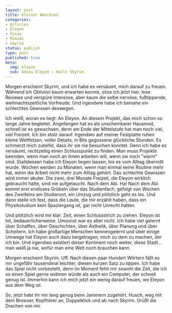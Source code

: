 ```yaml
---
layout: post
title: Kleiner Abschied
categories:
- Articles
- Eleyon
- Essay
- Mimimi
- Skyrim
status: publish
type: post
published: true
meta:
  img: eleyon
  sub: Adieu Eleyon – Hallo Skyrim
---
```

Morgen erscheint Skyrim, und ich habe es versäumt, mich darauf zu freuen. Während ich Oblivion kaum erwarten konnte, sitze ich jetzt hier, lese Reviews und verspüre Interesse, aber kaum die selbe nervöse, fußtippende, weihnachtszeitliche Vorfreude. Und irgendwie habe ich beinahe ein schlechtes Gewissen deswegen.

Ich weiß, woran es liegt: An Eleyon. An diesem Projekt, das mich schon so lange Jahre begleitet. Angefangen hat es als unscheinbarer Hausmod, schnell ist es gewachsen, denn am Ende der Mittelstufe hat man noch viel, viel Freizeit. Ich bin stolz darauf. Irgendwo auf meiner Festplatte ruhen kleine Weltfetzen, voller Details, in Bits gegossene glückliche Stunden. Es schmerzt mich zutiefst, dass ihr sie nie besuchen konntet. Denn ich habe es versäumt, rechtzeitig einen Schlusspunkt zu finden. Man muss Projekte beenden, wenn man noch an ihnen arbeiten will, wenn sie noch "warm" sind. Stattdessen habe ich Eleyon liegen lassen, bis es vom Alltag überrollt wurde. Wochen werden zu Monaten, wenn man einmal keine Routine mehr hat, wenn die Arbeit nicht mehr zum Alltag gehört. Das schlechte Gewissen wird immer akuter. Die zwei, drei Monate Freizeit, die Eleyon wirklich gebraucht hätte, sind nie aufgetaucht. Nach dem Abi. Ha! Nach dem Abi kommt erst endloses Grübeln über das Studienfach, gefolgt von Wochen des Zweifelns am Studienort, ein Umzug und plötzlich geht es los. Und dann stelle ich fest, dass die Leute, die mir erzählt haben, dass ein Physikstudium kein Spaziergang ist, gar nicht Unrecht hatten.

Und plötzlich wird mir klar: Zeit, einen Schlussstrich zu ziehen.  Eleyon ist tot, bedauerlicherweise. Umsonst war es aber nicht. Ich habe viel gelernt über Schaffen, über Geschichten, über Ästhetik, über Planung und über Scheitern. Ich habe großartige Menschen kennengelernt und über einige Umwege hat Eleyon auch dazu beigetragen, mich zu dem zu machen, der ich bin. Und irgendwo existiert dieser Kontinent noch weiter, diese Stadt… man weiß ja nie, wofür man eine Welt noch brauchen kann.

Morgen erscheint Skyrim. Uff. Nach diesen paar Hundert Wörtern fällt es mir ungefähr tausendmal leichter, diesen kurzen Satz zu tippen. Ich habe das Spiel nicht vorbestellt, denn im Moment fehlt mir sowohl die Zeit, die ich so einen Spiel gerne widmen würde als auch ein Computer, der schnell genug ist. Immerhin kann ich mich jetzt ein wenig darauf freuen, wo Eleyon aus dem Weg ist.

So, jetzt habt ihr mir lang genug beim Jammern zugehört. Husch, weg mit dem Browser, Kopfhörer an, Doppelklick und ab nach Skyrim. Grüßt die Drachen von mir.
